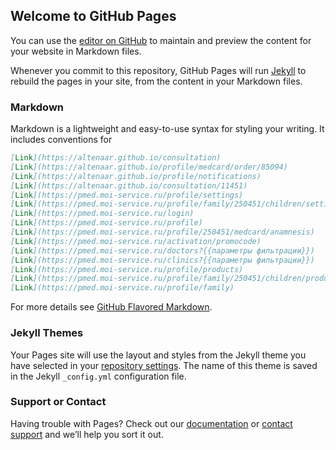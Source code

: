 ## Welcome to GitHub Pages

You can use the [editor on GitHub](https://github.com/Altenaar/altenaar.github.io/edit/main/README.md) to maintain and preview the content for your website in Markdown files.

Whenever you commit to this repository, GitHub Pages will run [Jekyll](https://jekyllrb.com/) to rebuild the pages in your site, from the content in your Markdown files.

### Markdown

Markdown is a lightweight and easy-to-use syntax for styling your writing. It includes conventions for

```markdown
[Link](https://altenaar.github.io/consultation)
[Link](https://altenaar.github.io/profile/medcard/order/85094)
[Link](https://altenaar.github.io/profile/notifications)
[Link](https://altenaar.github.io/consultation/11451)
[Link](https://pmed.moi-service.ru/profile/settings)
[Link](https://pmed.moi-service.ru/profile/family/250451/children/settings)
[Link](https://pmed.moi-service.ru/login)
[Link](https://pmed.moi-service.ru/profile)
[Link](https://pmed.moi-service.ru/profile/250451/medcard/anamnesis)
[Link](https://pmed.moi-service.ru/activation/promocode)
[Link](https://pmed.moi-service.ru/doctors?{{параметры фильтрации}})
[Link](https://pmed.moi-service.ru/clinics?{{параметры фильтрации}})
[Link](https://pmed.moi-service.ru/profile/products)
[Link](https://pmed.moi-service.ru/profile/family/250451/children/products)
[Link](https://pmed.moi-service.ru/profile/family)
```

For more details see [GitHub Flavored Markdown](https://guides.github.com/features/mastering-markdown/).

### Jekyll Themes

Your Pages site will use the layout and styles from the Jekyll theme you have selected in your [repository settings](https://github.com/Altenaar/altenaar.github.io/settings/pages). The name of this theme is saved in the Jekyll `_config.yml` configuration file.

### Support or Contact

Having trouble with Pages? Check out our [documentation](https://docs.github.com/categories/github-pages-basics/) or [contact support](https://support.github.com/contact) and we’ll help you sort it out.
